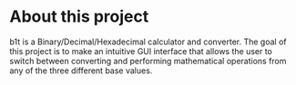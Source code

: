 # About this project
b1t is a Binary/Decimal/Hexadecimal calculator and converter. The goal of this project is to make an intuitive GUI interface that allows the user to switch between converting and performing mathematical operations from any of the three different base values.